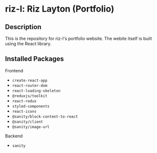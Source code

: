 # riz-l: Riz Layton (Portfolio)

## Description

This is the repository for riz-l's portfolio website. The webite itself is built using the React library.

## Installed Packages

Frontend

- `create-react-app`
- `react-router-dom`
- `react-loading-skeleton`
- `@reduxjs/toolkit`
- `react-redux`
- `styled-components`
- `react-icons`
- `@sanity/block-content-to-react`
- `@sanity/client`
- `@sanity/image-url`

Backend

- `sanity`

